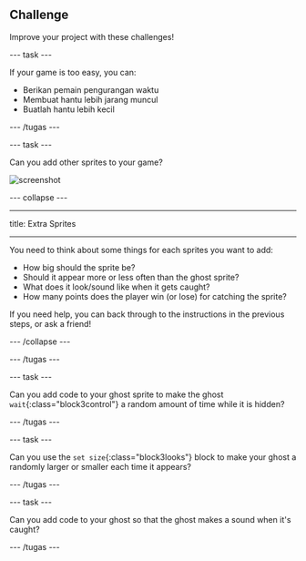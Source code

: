 ## Challenge

Improve your project with these challenges!

\--- task \---

If your game is too easy, you can:

+ Berikan pemain pengurangan waktu
+ Membuat hantu lebih jarang muncul
+ Buatlah hantu lebih kecil

\--- /tugas \---

\--- task \---

Can you add other sprites to your game?

![screenshot](images/ghost-final.png)

\--- collapse \---

* * *

title: Extra Sprites

* * *

You need to think about some things for each sprites you want to add:

+ How big should the sprite be?
+ Should it appear more or less often than the ghost sprite?
+ What does it look/sound like when it gets caught?
+ How many points does the player win (or lose) for catching the sprite?

If you need help, you can back through to the instructions in the previous steps, or ask a friend!

\--- /collapse \---

\--- /tugas \---

\--- task \---

Can you add code to your ghost sprite to make the ghost `wait`{:class="block3control"} a random amount of time while it is hidden?

\--- /tugas \---

\--- task \---

Can you use the `set size`{:class="block3looks"} block to make your ghost a randomly larger or smaller each time it appears?

\--- /tugas \---

\--- task \---

Can you add code to your ghost so that the ghost makes a sound when it's caught?

\--- /tugas \---